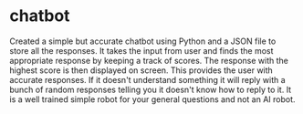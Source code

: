 # chatbot
Created a simple but accurate chatbot using Python and a JSON file to store all the responses. It takes the input from user and finds the most appropriate response by keeping a track of scores. The response with the highest score is then displayed on screen. This provides the user with accurate responses. If it doesn't understand something it will reply with a bunch of random responses telling you it doesn't know how to reply to it. It is a well trained simple robot for your general questions and not an AI robot.
